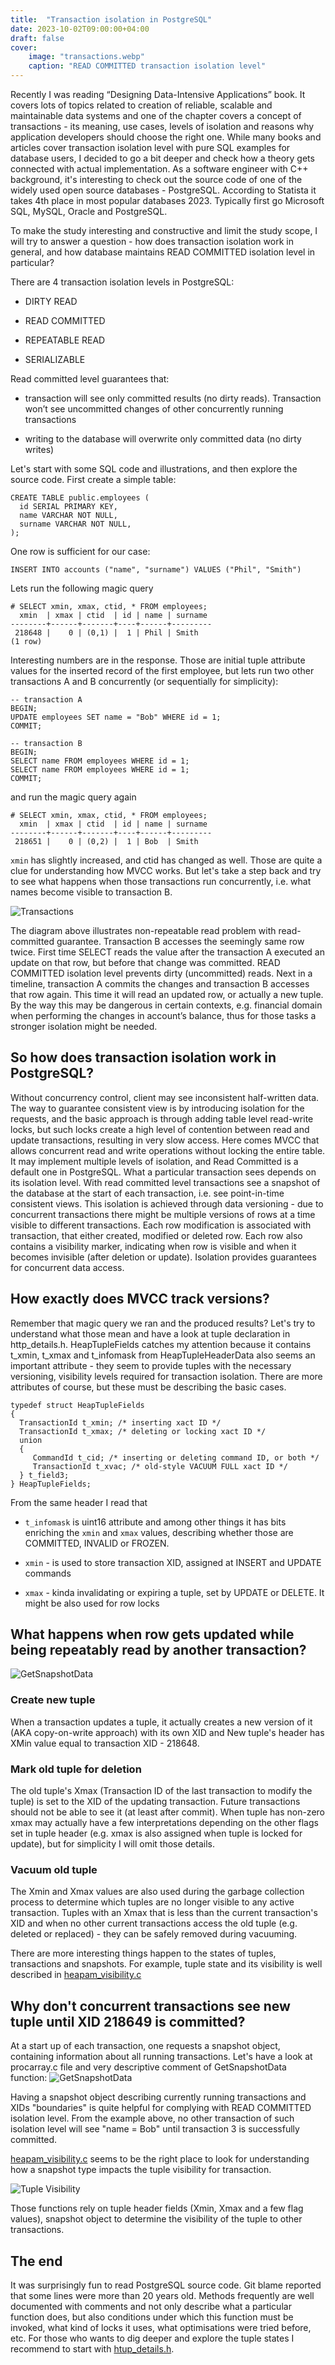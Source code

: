 ```yaml
---
title:  "Transaction isolation in PostgreSQL"
date: 2023-10-02T09:00:00+04:00
draft: false
cover:
    image: "transactions.webp"
    caption: "READ COMMITTED transaction isolation level"
---
```


<!-- ![Design overview](/images/transactions.webp) -->
Recently I was reading “Designing Data-Intensive Applications” book. It covers lots of topics related to creation of reliable, scalable and maintainable data systems and one of the chapter covers a concept of transactions - its meaning, use cases, levels of isolation and reasons why application developers should choose the right one. While many books and articles cover transaction isolation level with pure SQL examples for database users, I decided to go a bit deeper and check how a theory gets connected with actual implementation. As a software engineer with C++ background, it's interesting to check out the source code of one of the widely used open source databases - PostgreSQL. According to Statista it takes 4th place in most popular databases 2023. Typically first go Microsoft SQL, MySQL, Oracle and PostgreSQL.

To make the study interesting and constructive and limit the study scope, I will try to answer a question - how does transaction isolation work in general, and how database maintains READ COMMITTED isolation level in particular?

There are 4 transaction isolation levels in PostgreSQL:

* DIRTY READ

* READ COMMITTED

* REPEATABLE READ

* SERIALIZABLE

Read committed level guarantees that:

* transaction will see only committed results (no dirty reads). Transaction won’t see uncommitted changes of other concurrently running transactions

* writing to the database will overwrite only committed data (no dirty writes)

Let's start with some SQL code and illustrations, and then explore the source code. First create a simple table:

```
CREATE TABLE public.employees (
  id SERIAL PRIMARY KEY,
  name VARCHAR NOT NULL,
  surname VARCHAR NOT NULL,
);
```

One row is sufficient for our case:

```
INSERT INTO accounts ("name", "surname") VALUES ("Phil", "Smith")
```

Lets run the following magic query

```
# SELECT xmin, xmax, ctid, * FROM employees;
  xmin  | xmax | ctid  | id | name | surname 
--------+------+-------+----+------+---------
 218648 |    0 | (0,1) |  1 | Phil | Smith
(1 row)
```

Interesting numbers are in the response. Those are initial tuple attribute values for the inserted record of the first employee, but lets run two other transactions A and B concurrently (or sequentially for simplicity):

```
-- transaction A
BEGIN;
UPDATE employees SET name = "Bob" WHERE id = 1;
COMMIT;

-- transaction B
BEGIN;
SELECT name FROM employees WHERE id = 1;
SELECT name FROM employees WHERE id = 1;
COMMIT;
```

and run the magic query again

```
# SELECT xmin, xmax, ctid, * FROM employees;
  xmin  | xmax | ctid  | id | name | surname 
--------+------+-------+----+------+---------
 218651 |    0 | (0,2) |  1 | Bob  | Smith
```

`xmin` has slightly increased, and ctid has changed as well. Those are quite a clue for understanding how MVCC works. But let's take a step back and try to see what happens when those transactions run concurrently, i.e. what names become visible to transaction B.

![Transactions](transactions.webp)

The diagram above illustrates non-repeatable read problem with read-committed guarantee. Transaction B accesses the seemingly same row twice. First time SELECT reads the value after the transaction A executed an update on that row, but before that change was committed. READ COMMITTED isolation level prevents dirty (uncommitted) reads. Next in a timeline, transaction A commits the changes and transaction B accesses that row again. This time it will read an updated row, or actually a new tuple. By the way this may be dangerous in certain contexts, e.g. financial domain when performing the changes in account’s balance, thus for those tasks a stronger isolation might be needed.

## So how does transaction isolation work in PostgreSQL?

Without concurrency control, client may see inconsistent half-written data. The  way to guarantee consistent view is by introducing isolation for the requests, and the basic approach is through adding table level read-write locks, but such locks create a high level of contention between read and update transactions, resulting in very slow access. Here comes MVCC that allows concurrent read and write operations without locking the entire table. It may implement multiple levels of isolation, and Read Committed is a default one in PostgreSQL. What a particular transaction sees depends on its isolation level. With read committed level transactions see a snapshot of the database at the start of each transaction, i.e. see point-in-time consistent views. This isolation is achieved through data versioning - due to concurrent transactions there might be multiple versions of rows at a time visible to different transactions. Each row modification is associated with transaction, that either created, modified or deleted row. Each row also contains a visibility marker, indicating when row is visible and when it becomes invisible (after deletion or update). Isolation provides guarantees for concurrent data access.

## How exactly does MVCC track versions?

Remember that magic query we ran and the produced results? Let's try to understand what those mean and have a look at tuple declaration in http_details.h. HeapTupleFields catches my attention because it contains t_xmin, t_xmax and t_infomask from HeapTupleHeaderData also seems an important attribute - they seem to provide tuples with the necessary versioning, visibility levels required for transaction isolation. There are more attributes of course, but these must be describing the basic cases.

```
typedef struct HeapTupleFields
{
  TransactionId t_xmin; /* inserting xact ID */
  TransactionId t_xmax;	/* deleting or locking xact ID */
  union
  {
     CommandId t_cid; /* inserting or deleting command ID, or both */
     TransactionId t_xvac; /* old-style VACUUM FULL xact ID */
  } t_field3;
} HeapTupleFields;
```

From the same header I read that

* `t_infomask` is uint16 attribute and among other things it has bits enriching the `xmin` and `xmax` values, describing whether those are COMMITTED, INVALID or FROZEN.

* `xmin` - is used to store transaction XID, assigned at INSERT and UPDATE commands

* `xmax` - kinda invalidating or expiring a tuple, set by UPDATE or DELETE. It might be also used for row locks

## What happens when row gets updated while being repeatably read by another transaction?

![GetSnapshotData](getsnapshotdata.webp)

### Create new tuple

When a transaction updates a tuple, it actually creates a new version of it (AKA copy-on-write approach) with its own XID and New tuple's header has XMin value equal to transaction XID - 218648.

### Mark old tuple for deletion

The old tuple's Xmax (Transaction ID of the last transaction to modify the tuple) is set to the XID of the updating transaction. Future transactions should not be able to see it (at least after commit). When tuple has non-zero xmax may actually have a few interpretations depending on the other flags set in tuple header (e.g. xmax is also assigned when tuple is locked for update), but for simplicity I will omit those details.

### Vacuum old tuple

The Xmin and Xmax values are also used during the garbage collection process to determine which tuples are no longer visible to any active transaction. Tuples with an Xmax that is less than the current transaction's XID and when no other current transactions access the old tuple (e.g. deleted or replaced) - they can be safely removed during vacuuming.

There are more interesting things happen to the states of tuples, transactions and snapshots. For example, tuple state and its visibility is well described in [heapam_visibility.c](https://github.com/postgres/postgres/blob/master/src/backend/access/heap/heapam_visibility.c)

## Why don't concurrent transactions see new tuple until XID 218649 is committed?

At a start up of each transaction, one requests a snapshot object, containing information about all running transactions. Let's have a look at procarray.c file and very descriptive comment of GetSnapshotData function:
![GetSnapshotData](getsnapshotdata.webp)


Having a snapshot object describing currently running transactions and XIDs "boundaries" is quite helpful for complying with READ COMMITTED isolation level. From the example above, no other transaction of such isolation level will see "name = Bob" until transaction 3 is successfully committed.

[heapam_visibility.c](https://github.com/postgres/postgres/blob/master/src/backend/access/heap/heapam_visibility.c) seems to be the right place to look for understanding how a snapshot type impacts the tuple visibility for transaction.

![Tuple Visibility](tuple-visibility.webp)

Those functions rely on tuple header fields (Xmin, Xmax and a few flag values), snapshot object to determine the visibility of the tuple to other transactions.

## The end

It was surprisingly fun to read PostgreSQL source code. Git blame reported that some lines were more than 20 years old. Methods frequently are well documented with comments and not only describe what a particular function does, but also conditions under which this function must be invoked, what kind of locks it uses, what optimisations were tried before, etc. For those who wants to dig deeper and explore the tuple states I recommend to start with [htup_details.h](https://github.com/postgres/postgres/blob/cca97ce6a6653df7f4ec71ecd54944cc9a6c4c16/src/include/access/htup_details.h).


